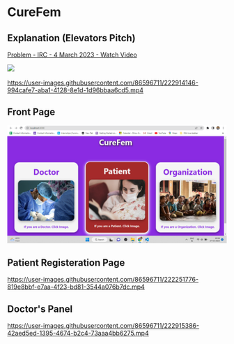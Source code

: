 <h1>CureFem</h1>

<h2>Explanation (Elevators Pitch)</h2>
<a href="https://www.loom.com/share/5fc5f18ee9c8418a8f385447f4e0cb29">
    <p>Problem - IRC - 4 March 2023 - Watch Video</p>
    <img style="max-width:300px;" src="https://cdn.loom.com/sessions/thumbnails/5fc5f18ee9c8418a8f385447f4e0cb29-with-play.gif">
</a>

https://user-images.githubusercontent.com/86596711/222914146-994cafe7-aba1-4128-8e1d-1d96bbaa6cd5.mp4 
 
 
<h2>Front Page</h2>
<img src='page1.png' alt='page1 screenshot'></img>

<h2>Patient Registeration Page</h2>

https://user-images.githubusercontent.com/86596711/222251776-819e8bbf-e7aa-4f23-bd81-3544a076b7dc.mp4

<h2>Doctor's Panel</h2>

https://user-images.githubusercontent.com/86596711/222915386-42aed5ed-1395-4674-b2c4-73aaa4bb6275.mp4
